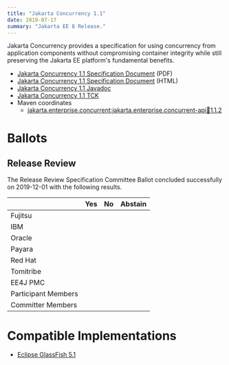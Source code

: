 ```yaml
---
title: "Jakarta Concurrency 1.1"
date: 2019-07-17
summary: "Jakarta EE 8 Release."
---
```

Jakarta Concurrency provides a specification for using concurrency from application components without compromising container integrity while still preserving the Jakarta EE platform's fundamental benefits.

* [Jakarta Concurrency 1.1 Specification Document](./concurrency-spec-1.1.pdf) (PDF)
* [Jakarta Concurrency 1.1 Specification Document](./concurrency-spec-1.1.html) (HTML)
* [Jakarta Concurrency 1.1 Javadoc](./apidocs)
* [Jakarta Concurrency 1.1 TCK](https://download.eclipse.org/jakartaee/concurrency/1.1/eclipse-concurrency-tck-1.1.0.zip)
* Maven coordinates
  * [jakarta.enterprise.concurrent:jakarta.enterprise.concurrent-api:jar:1.1.2](https://search.maven.org/artifact/jakarta.enterprise.concurrent/jakarta.enterprise.concurrent-api/1.1.2/jar)

# Ballots

## Release Review

The Release Review Specification Committee Ballot concluded successfully on 2019-12-01 with the following results.

|                       |  Yes    | No      | Abstain  |
|-----------------------|---------|---------|----------|
|Fujitsu                |         |         |          |
|IBM                    |         |         |          |
|Oracle                 |         |         |          |
|Payara                 |         |         |          |
|Red Hat                |         |         |          |
|Tomitribe              |         |         |          |
|EE4J PMC               |         |         |          |
|Participant Members    |         |         |          |
|Committer Members      |         |         |          |


# Compatible Implementations

* [Eclipse GlassFish 5.1](https://www.eclipse.org/downloads/download.php?file=/glassfish/glassfish-5.1.0.zip)
